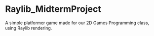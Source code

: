 # Raylib_MidtermProject
A simple platformer game made for our 2D Games Programming class, using Raylib rendering.
